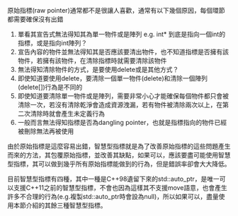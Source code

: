 原始指標(raw pointer)通常都不是很讓人喜歡，通常有以下幾個原因，每個環節都需要確保沒有出錯

1. 單看其宣告式無法得知其為單一物件或是陣列
e.g. int* 到底是指向一個int的指標，或是指向int陣列？
2. 宣告內容的物件並無法得知其是否應該要清出物件，也不知道指標是否擁有該物件，若擁有該物件，在清除指標時就需要清除該物件
3. 無法得知清除物件的方式，是要使用delete或是其他方式？
4. 即使知道要使用delete，要清除一個單一物件(delete)和清除一個陣列(delete[])行為是不同的
5. 即使知道要清除單一物件或是陣列，需要非常小心才能確保每個物件都只會被清除一次，若沒有清除乾淨會造成資源洩漏，若有物件被清除兩次以上，在第二次清除時就會產生未定義行為
6. 一般而言無法得知指標是否為dangling pointer，也就是指標指向的物件已經被刪除無法再被使用

由於原始指標是這麼容易出錯，智慧型指標就是為了改善原始指標的這些問題產生而來的方法，其包覆原始指標，並改善其缺點，如果可以，應該要盡可能使用智慧型指標，其可以做到幾乎所有原始指標能做到的行為，但是錯誤率卻會大大降低。

目前智慧型指標有四種，其中一種是C++98遺留下來的std::auto_ptr，是唯一可以支援C++11之前的智慧型指標，不會也因為這樣其不支援move語意，也會產生許多不合理的行為(e.g.複製std::auto_ptr時會設為null)，所以如果可以，盡量使用本節介紹的其餘三種智慧型指標。
